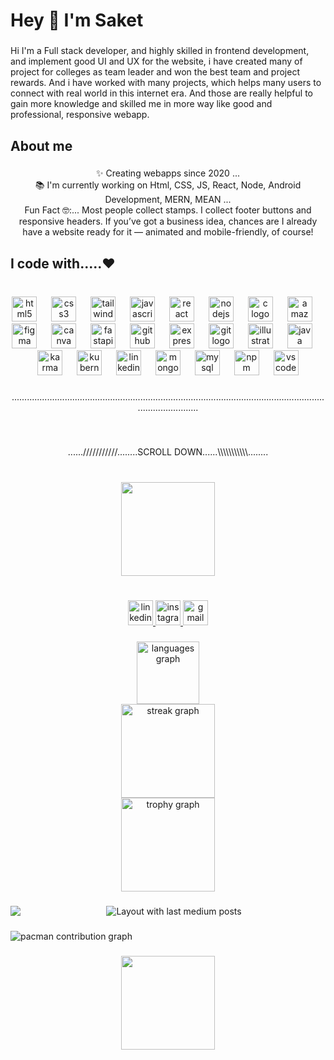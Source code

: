 <h1 align="left">Hey 👋 I'm Saket</h1>

###

<p align="left">Hi I'm a Full stack developer, and highly skilled in frontend development, and implement good UI and UX for the website, i have created many of project for colleges as team leader and won the best team and project rewards.  And  i have worked with many projects, which helps many users to connect with real world in this internet era. And those are really helpful to gain more knowledge and skilled me in more way like good and professional, responsive webapp.</p>

###

<h2 align="left">About me</h2>

###

<p align="center">✨ Creating webapps since 2020 ...<br>📚 I'm currently working on  Html, CSS, JS, React, Node, Android Development, MERN, MEAN ...<br>Fun Fact 🤓:...   Most people collect stamps. I collect footer buttons and responsive headers. If you’ve got a business idea, chances are I already have a website ready for it — animated and mobile-friendly, of course!</p>

###

<h2 align="left">I code with.....❤️</h2>

###

<br clear="both">

<div align="center">
  <img src="https://cdn.jsdelivr.net/gh/devicons/devicon/icons/html5/html5-original.svg" height="40" alt="html5 logo"  />
  <img width="15" />
  <img src="https://cdn.jsdelivr.net/gh/devicons/devicon/icons/css3/css3-original.svg" height="40" alt="css3 logo"  />
  <img width="15" />
  <img src="https://cdn.jsdelivr.net/gh/devicons/devicon/icons/tailwindcss/tailwindcss-original-wordmark.svg" height="40" alt="tailwindcss logo"  />
  <img width="15" />
  <img src="https://cdn.jsdelivr.net/gh/devicons/devicon/icons/javascript/javascript-original.svg" height="40" alt="javascript logo"  />
  <img width="15" />
  <img src="https://cdn.jsdelivr.net/gh/devicons/devicon/icons/react/react-original.svg" height="40" alt="react logo"  />
  <img width="15" />
  <img src="https://cdn.jsdelivr.net/gh/devicons/devicon/icons/nodejs/nodejs-original.svg" height="40" alt="nodejs logo"  />
  <img width="15" />
  <img src="https://cdn.jsdelivr.net/gh/devicons/devicon/icons/c/c-original.svg" height="40" alt="c logo"  />
  <img width="15" />
  <img src="https://cdn.jsdelivr.net/gh/devicons/devicon/icons/amazonwebservices/amazonwebservices-line-wordmark.svg" height="40" alt="amazonwebservices logo"  />
  <img width="15" />
  <img src="https://cdn.jsdelivr.net/gh/devicons/devicon/icons/figma/figma-original.svg" height="40" alt="figma logo"  />
  <img width="15" />
  <img src="https://cdn.jsdelivr.net/gh/devicons/devicon/icons/canva/canva-original.svg" height="40" alt="canva logo"  />
  <img width="15" />
  <img src="https://cdn.jsdelivr.net/gh/devicons/devicon/icons/fastapi/fastapi-original.svg" height="40" alt="fastapi logo"  />
  <img width="15" />
  <img src="https://cdn.jsdelivr.net/gh/devicons/devicon/icons/github/github-original.svg" height="40" alt="github logo"  />
  <img width="15" />
  <img src="https://cdn.jsdelivr.net/gh/devicons/devicon/icons/express/express-original.svg" height="40" alt="express logo"  />
  <img width="15" />
  <img src="https://cdn.jsdelivr.net/gh/devicons/devicon/icons/git/git-original.svg" height="40" alt="git logo"  />
  <img width="15" />
  <img src="https://cdn.jsdelivr.net/gh/devicons/devicon/icons/illustrator/illustrator-plain.svg" height="40" alt="illustrator logo"  />
  <img width="15" />
  <img src="https://cdn.jsdelivr.net/gh/devicons/devicon/icons/java/java-original.svg" height="40" alt="java logo"  />
  <img width="15" />
  <img src="https://cdn.jsdelivr.net/gh/devicons/devicon/icons/karma/karma-original.svg" height="40" alt="karma logo"  />
  <img width="15" />
  <img src="https://cdn.jsdelivr.net/gh/devicons/devicon/icons/kubernetes/kubernetes-plain.svg" height="40" alt="kubernetes logo"  />
  <img width="15" />
  <img src="https://cdn.jsdelivr.net/gh/devicons/devicon/icons/linkedin/linkedin-original.svg" height="40" alt="linkedin logo"  />
  <img width="15" />
  <img src="https://cdn.jsdelivr.net/gh/devicons/devicon/icons/mongodb/mongodb-original.svg" height="40" alt="mongodb logo"  />
  <img width="15" />
  <img src="https://cdn.jsdelivr.net/gh/devicons/devicon/icons/mysql/mysql-original.svg" height="40" alt="mysql logo"  />
  <img width="15" />
  <img src="https://cdn.jsdelivr.net/gh/devicons/devicon/icons/npm/npm-original-wordmark.svg" height="40" alt="npm logo"  />
  <img width="15" />
  <img src="https://cdn.jsdelivr.net/gh/devicons/devicon/icons/vscode/vscode-original.svg" height="40" alt="vscode logo"  />
</div>

###

<p align="center">....................................................................................................................................................</p>

###

<br clear="both">

<p align="center">......///////////........SCROLL DOWN......\\\\\\\\\\\........</p>

###

<br clear="both">

<div align="center">
  <img height="150" src="https://media.giphy.com/media/v1.Y2lkPTc5MGI3NjExZGd1Y2RrbXJmNXJ3eDJjZWhqdnh5cWx0czRtbW5ycDU5MHMwd2g1bCZlcD12MV9naWZzX3NlYXJjaCZjdD1n/RbDKaczqWovIugyJmW/giphy.gif"  />
</div>

###

<br clear="both">

<div align="center">
  <a href="https://www.linkedin.com/in/saket-yadav-b90a3525b" target="_blank">
    <img src="https://img.shields.io/static/v1?message=LinkedIn&logo=linkedin&label=&color=0077B5&logoColor=white&labelColor=&style=for-the-badge" height="40" alt="linkedin logo"  />
  </a>
  <a href="https://www.instagram.com/prfct_sky/" target="_blank">
    <img src="https://img.shields.io/static/v1?message=Instagram&logo=instagram&label=&color=E4405F&logoColor=white&labelColor=&style=for-the-badge" height="40" alt="instagram logo"  />
  </a>
  <a href="https://saketfolio.netlify.app/" target="_blank">
    <img src="https://img.shields.io/static/v1?message=Gmail&logo=gmail&label=&color=D14836&logoColor=white&labelColor=&style=for-the-badge" height="40" alt="gmail logo"  />
  </a>
</div>

###

<div align="center">
  <img src="https://github-readme-stats.vercel.app/api/top-langs?username=Sky121122&locale=en&hide_title=false&layout=compact&card_width=320&langs_count=10&theme=dracula&hide_border=false&order=2&custom_title=Most%20Languages%20" height="100" alt="languages graph" /> <br>
  <img src="https://streak-stats.demolab.com?user=Sky121122&locale=en&mode=daily&theme=dracula&hide_border=false&border_radius=5&order=3" height="150" alt="streak graph" /> <br>
  <img src="https://github-profile-trophy.vercel.app?username=Sky121122&theme=dracula&column=3&row=1&margin-w=14&margin-h=2&no-bg=true&no-frame=false&order=4" height="150" alt="trophy graph"  />
</div>

###

<img align="left" src="https://visitor-badge.laobi.icu/badge?page_id=Sky121122.Sky121122&left_color=darkblue&right_color=darkcyan"  />

###

<div align="center">
  <img src="https://github-read-medium-git-main.pahlevikun.vercel.app/latest?limit=20&username=Sky121122&theme=onedark" alt="Layout with last medium posts"  />
</div>

###

<picture>
  <source media="(prefers-color-scheme: dark)" srcset="https://raw.githubusercontent.com/Sky121122/Sky121122/output/pacman-contribution-graph-dark.svg">
  <source media="(prefers-color-scheme: light)" srcset="https://raw.githubusercontent.com/Sky121122/Sky121122/output/pacman-contribution-graph.svg">
  <img alt="pacman contribution graph" src="https://raw.githubusercontent.com/Sky121122/Sky121122/output/pacman-contribution-graph.svg">
</picture>

###

<div align="center">
  <img height="150" src="https://media0.giphy.com/media/v1.Y2lkPTc5MGI3NjExcG43OGprbjM3dGY4Njhqb3J4OGx0aHY4b3g2ZTFuYngzNnp1dGN2byZlcD12MV9pbnRlcm5hbF9naWZfYnlfaWQmY3Q9Zw/L8K62iTDkzGX6/giphy.gif"  />
</div>

###
